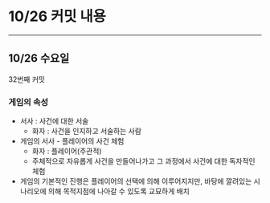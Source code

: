 # 10/26 **커밋 내용**

---

## 10/26 수**요일**

32번째 커밋

### 게임의 속성

- 서사 : 사건에 대한 서술
    - 화자 : 사건을 인지하고 서술하는 사람
- 게임의 서사 - 플레이어의 사건 체험
    - 화자 : 플레이어(주관적)
    - 주체적으로 자유롭게 사건을 만들어나가고 그 과정에서 사건에 대한 독자적인 체험
- 게임의 기본적인 진행은 플레이어의 선택에 의해 이루어지지만, 바탕에 깔려있는 시나리오에 의해 목적지점에 나아갈 수 있도록 교묘하게 배치